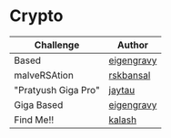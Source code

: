 # Crypto

| Challenge           | Author                                      |
|---------------------|---------------------------------------------|
| Based               | [eigengravy](https://github.com/eigengravy) |
| malveRSAtion        | [rskbansal](https://github.com/rskbansal)   |
| "Pratyush Giga Pro" | [jaytau](https://github.com/jay-tau)        |
| Giga Based          | [eigengravy](https://github.com/eigengravy) |
| Find Me!!           | [kalash](https://github.com/kalash33)       |
